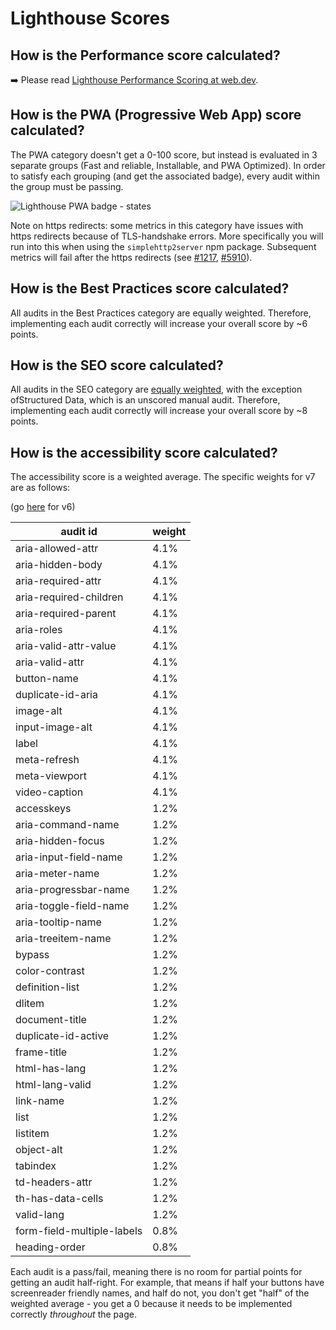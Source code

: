 # Lighthouse Scores

## How is the Performance score calculated?

➡️ Please read [Lighthouse Performance Scoring at web.dev](https://web.dev/performance-scoring/).

## How is the PWA (Progressive Web App) score calculated?

The PWA category doesn't get a 0-100 score, but instead is evaluated in 3 separate groups (Fast and reliable, Installable, and PWA Optimized). In order to satisfy each grouping (and get the associated badge), every audit within the group must be passing.

![Lighthouse PWA badge - states](https://user-images.githubusercontent.com/39191/80662283-c292d280-8a45-11ea-84e8-7f8248657acf.png)

Note on https redirects: some metrics in this category have issues with https redirects because of TLS-handshake errors. More specifically you will run into this when using the ```simplehttp2server``` npm package. Subsequent metrics will fail after the https redirects (see [#1217](https://github.com/GoogleChrome/lighthouse/issues/1217), [#5910](https://github.com/GoogleChrome/lighthouse/issues/5910)).

## How is the Best Practices score calculated?

All audits in the Best Practices category are equally weighted. Therefore, implementing each audit correctly will increase your overall score by ~6 points.

## How is the SEO score calculated?

All audits in the SEO category are [equally weighted](https://github.com/GoogleChrome/lighthouse/blob/080c6b4b9fec6dfcaf8e0cd8d09c3224465e4fd3/lighthouse-core/config/default-config.js#L531-L547), with the exception ofStructured Data, which is an unscored manual audit. Therefore, implementing each audit correctly will increase your overall score by ~8 points.


## How is the accessibility score calculated?

<!-- node lighthouse-core/scripts/print-a11y-scoring.js -->

<!-- TODO: need a commit first to update url ... -->
The accessibility score is a weighted average. The specific weights for v7 are as follows:

(go [here](https://github.com/GoogleChrome/lighthouse/blob/v6.5.0/docs/scoring.md#how-is-the-accessibility-score-calculated) for v6)

| audit id | weight |
|-|-|
 | aria-allowed-attr | 4.1% |
 | aria-hidden-body | 4.1% |
 | aria-required-attr | 4.1% |
 | aria-required-children | 4.1% |
 | aria-required-parent | 4.1% |
 | aria-roles | 4.1% |
 | aria-valid-attr-value | 4.1% |
 | aria-valid-attr | 4.1% |
 | button-name | 4.1% |
 | duplicate-id-aria | 4.1% |
 | image-alt | 4.1% |
 | input-image-alt | 4.1% |
 | label | 4.1% |
 | meta-refresh | 4.1% |
 | meta-viewport | 4.1% |
 | video-caption | 4.1% |
 | accesskeys | 1.2% |
 | aria-command-name | 1.2% |
 | aria-hidden-focus | 1.2% |
 | aria-input-field-name | 1.2% |
 | aria-meter-name | 1.2% |
 | aria-progressbar-name | 1.2% |
 | aria-toggle-field-name | 1.2% |
 | aria-tooltip-name | 1.2% |
 | aria-treeitem-name | 1.2% |
 | bypass | 1.2% |
 | color-contrast | 1.2% |
 | definition-list | 1.2% |
 | dlitem | 1.2% |
 | document-title | 1.2% |
 | duplicate-id-active | 1.2% |
 | frame-title | 1.2% |
 | html-has-lang | 1.2% |
 | html-lang-valid | 1.2% |
 | link-name | 1.2% |
 | list | 1.2% |
 | listitem | 1.2% |
 | object-alt | 1.2% |
 | tabindex | 1.2% |
 | td-headers-attr | 1.2% |
 | th-has-data-cells | 1.2% |
 | valid-lang | 1.2% |
 | form-field-multiple-labels | 0.8% |
 | heading-order | 0.8% |

Each audit is a pass/fail, meaning there is no room for partial points for getting an audit half-right. For example, that means if half your buttons have screenreader friendly names, and half do not, you don't get "half" of the weighted average - you get a 0 because it needs to be implemented correctly *throughout* the page.
